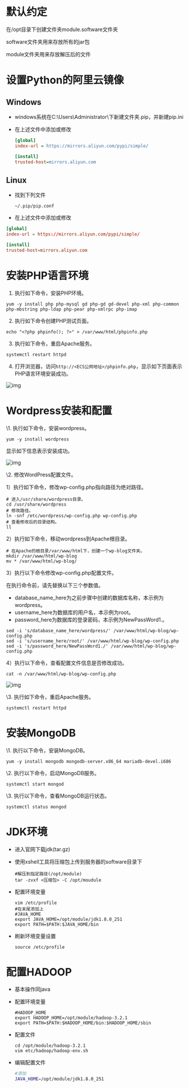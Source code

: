 

# 默认约定

在/opt目录下创建文件夹module.software文件夹

software文件夹用来存放所有的jar包

module文件夹用来存放解压后的文件

# 设置Python的阿里云镜像

## Windows

+ windows系统在C:\Users\Administrator\下新建文件夹.pip，并新建pip.ini

+ 在上述文件中添加或修改

  ```ini
  [global]
  index-url = https://mirrors.aliyun.com/pypi/simple/
  
  [install]
  trusted-host=mirrors.aliyun.com
  ```

## Linux

+ 找到下列文件

  ```shell
  ~/.pip/pip.conf
  ```

+  在上述文件中添加或修改

  ```conf
  [global]
  index-url = https://mirrors.aliyun.com/pypi/simple/
  
  [install]
  trusted-host=mirrors.aliyun.com
  ```

# 安装PHP语言环境

1. 执行如下命令，安装PHP环境。

```shell
yum -y install php php-mysql gd php-gd gd-devel php-xml php-common php-mbstring php-ldap php-pear php-xmlrpc php-imap
```

2. 执行如下命令创建PHP测试页面。

```shell
echo "<?php phpinfo(); ?>" > /var/www/html/phpinfo.php
```

3. 执行如下命令，重启Apache服务。

```shell
systemctl restart httpd
```

4. 打开浏览器，访问`http://<ECS公网地址>/phpinfo.php`，显示如下页面表示PHP语言环境安装成功。

![img](https://img.alicdn.com/tfs/TB1oCVpaepyVu4jSZFhXXbBpVXa-601-840.png)

# Wordpress安装和配置

\1.  执行如下命令，安装wordpress。

```
yum -y install wordpress
```

显示如下信息表示安装成功。

![img](https://img.alicdn.com/tfs/TB1b02VHEz1gK0jSZLeXXb9kVXa-1042-156.png)

\2.  修改WordPress配置文件。

1）执行如下命令，修改wp-config.php指向路径为绝对路径。

```
# 进入/usr/share/wordpress目录。
cd /usr/share/wordpress
# 修改路径。
ln -snf /etc/wordpress/wp-config.php wp-config.php
# 查看修改后的目录结构。
ll
```

2）执行如下命令，移动wordpress到Apache根目录。

```
# 在Apache的根目录/var/www/html下，创建一个wp-blog文件夹。
mkdir /var/www/html/wp-blog
mv * /var/www/html/wp-blog/
```

3）执行以下命令修改wp-config.php配置文件。

在执行命令前，请先替换以下三个参数值。

- database_name_here为之前步骤中创建的数据库名称，本示例为wordpress。
- username_here为数据库的用户名，本示例为root。
- password_here为数据库的登录密码，本示例为NewPassWord1.。

```
sed -i 's/database_name_here/wordpress/' /var/www/html/wp-blog/wp-config.php
sed -i 's/username_here/root/' /var/www/html/wp-blog/wp-config.php
sed -i 's/password_here/NewPassWord1./' /var/www/html/wp-blog/wp-config.php
```

4）执行以下命令，查看配置文件信息是否修改成功。

```
cat -n /var/www/html/wp-blog/wp-config.php
```



![img](https://img.alicdn.com/tfs/TB1j02VHEz1gK0jSZLeXXb9kVXa-913-631.png)

\3.  执行如下命令，重启Apache服务。

```
systemctl restart httpd
```

#  安装MongoDB

\1. 执行以下命令，安装MongoDB。

```
yum -y install mongodb mongodb-server.x86_64 mariadb-devel.i686
```

\2. 执行以下命令，启动MongoDB服务。

```
systemctl start mongod
```

\3. 执行以下命令，查看MongoDB运行状态。

```
systemctl status mongod
```

# JDK环境

+ 进入官网下载jdk(tar.gz)

+ 使用xshell工具将压缩包上传到服务器的software目录下

  ```shell
  #解压到指定路径(/opt/module)
  tar -zvxf <压缩包> -C /opt/moudule
  ```

+ 配置环境变量

  ```shell
  vim /etc/profile
  #在末尾添加上
  #JAVA_HOME
  export JAVA_HOME=/opt/module/jdk1.8.0_251
  export PATH=$PATH:$JAVA_HOME/bin
  ```

+ 刷新环境变量设置

  ```shell
  source /etc/profile
  ```

# 配置HADOOP

+ 基本操作同java

+ 配置环境变量

  ```shell
  #HADOOP_HOME
  export HADOOP_HOME=/opt/module/hadoop-3.2.1
  export PATH=$PATH:$HADOOP_HOME/bin:$HADOOP_HOME/sbin
  ```

+ 配置文件

  ```shell
  cd /opt/module/hadoop-3.2.1
  vim etc/hadoop/hadoop-env.sh
  ```

+ 编辑配置文件

  ```bash
  #添加
  JAVA_HOME=/opt/module/jdk1.8.0_251
  ```

  